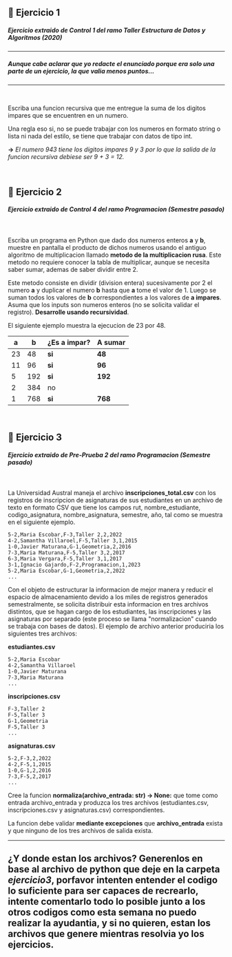 
## 🥑 **Ejercicio 1**

##### **Ejercicio extraido de Control 1 del ramo Taller Estructura de Datos y Algoritmos (2020)**

---
##### _Aunque cabe aclarar que yo redacte el enunciado porque era solo una parte de un ejercicio, la que valia menos puntos..._
---

<br/>

Escriba una funcion recursiva que me entregue la suma de los digitos impares que se encuentren en un numero.

Una regla eso si, no se puede trabajar con los numeros en formato string o lista ni nada del estilo, se tiene que trabajar con datos de tipo int.

**->** _El numero 943 tiene los digitos impares 9 y 3 por lo que la salida de la funcion recursiva debiese ser 9 + 3 = 12._

<br/>

## 🥑 **Ejercicio 2**

##### **Ejercicio extraido de Control 4 del ramo Programacion (Semestre pasado)**

<br/>

Escriba un programa en Python que dado dos numeros enteros **a** y **b**, muestre en pantalla el producto de dichos numeros usando el antiguo algoritmo de multiplicacion llamado **metodo de la multiplicacion rusa**. Este metodo no requiere conocer la tabla de multiplicar, aunque se necesita saber sumar, ademas de saber dividir entre 2.

Este metodo consiste en dividir (division entera) sucesivamente por 2 el numero **a** y duplicar el numero **b** hasta que **a** tome el valor de 1. Luego se suman todos los valores de **b** correspondientes a los valores de **a impares**. Asuma que los inputs son numeros enteros (no se solicita validar el registro). **Desarrolle usando recursividad**.

El siguiente ejemplo muestra la ejecucion de 23 por 48.

|a  |b  |¿Es a impar?  |A sumar   |
|---|---|--------------|----------|
|23|48|**si**|**48**|
|11|96|**si**|**96**|
|5|192|**si**|**192**|
|2|384|no||
|1|768|**si**|**768**|

<br/>

## 🥑 **Ejercicio 3**

##### **Ejercicio extraido de Pre-Prueba 2 del ramo Programacion (Semestre pasado)**

<br/>

La Universidad Austral maneja el archivo **inscripciones_total.csv** con los registros de inscripcion de asignaturas de sus estudiantes en un archivo de texto en formato CSV que tiene los campos rut, nombre_estudiante, codigo_asignatura, nombre_asignatura, semestre, año, tal como se muestra en el siguiente ejemplo.

```
5-2,Maria Escobar,F-3,Taller 2,2,2022
4-2,Samantha Villaroel,F-5,Taller 3,1,2015
1-0,Javier Maturana,G-1,Geometria,2,2016
7-3,Maria Maturana,F-5,Taller 3,2,2017
6-3,Maria Vergara,F-5,Taller 3,1,2017
3-1,Ignacio Gajardo,F-2,Programacion,1,2023
5-2,Maria Escobar,G-1,Geometria,2,2022
...
```

Con el objeto de estructurar la informacion de mejor manera y reducir el espacio de almacenamiento devido a los miles de registros generados semestralmente, se solicita distribuir esta informacion en tres archivos distintos, que se hagan cargo de los estudiantes, las inscripciones y las asignaturas por separado (este proceso se llama "normalizacion" cuando se trabaja con bases de datos). El ejemplo de archivo anterior produciria los siguientes tres archivos:

**estudiantes.csv**
```
5-2,Maria Escobar
4-2,Samantha Villaroel
1-0,Javier Maturana
7-3,Maria Maturana
...
```

**inscripciones.csv**
```
F-3,Taller 2
F-5,Taller 3
G-1,Geometria
F-5,Taller 3
...
```

**asignaturas.csv**
```
5-2,F-3,2,2022
4-2,F-5,1,2015
1-0,G-1,2,2016
7-3,F-5,2,2017
...
```

Cree la funcion **normaliza(archivo_entrada: str) -> None:** que tome como entrada archivo_entrada y produzca los tres archivos (estudiantes.csv, inscripciones.csv y asignaturas.csv) correspondientes.

La funcion debe validar **mediante excepciones** que **archivo_entrada** exista y que ninguno de los tres archivos de salida exista.

---
¿Y donde estan los archivos? Generenlos en base al archivo de python que deje en la carpeta _ejercicio3_, porfavor intenten entender el codigo lo suficiente para ser capaces de recrearlo, intente comentarlo todo lo posible junto a los otros codigos como esta semana no puedo realizar la ayudantia, y si no quieren, estan los archivos que genere mientras resolvia yo los ejercicios.
---

<br/>